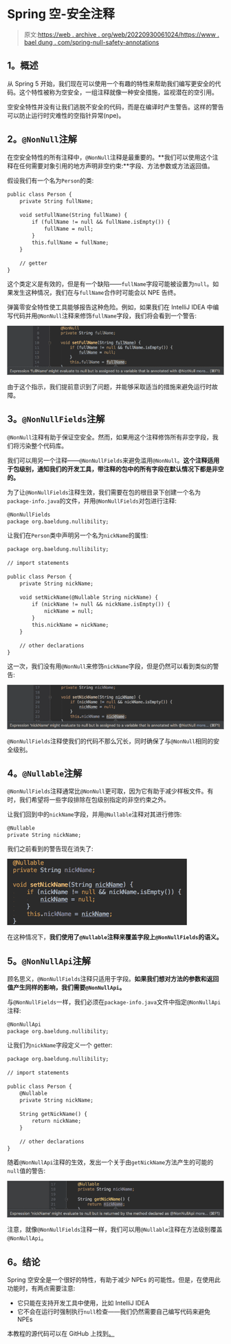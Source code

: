 # Spring 空-安全注释

> 原文:[https://web . archive . org/web/20220930061024/https://www . bael dung . com/spring-null-safety-annotations](https://web.archive.org/web/20220930061024/https://www.baeldung.com/spring-null-safety-annotations)

## **1。概述**

从 Spring 5 开始，我们现在可以使用一个有趣的特性来帮助我们编写更安全的代码。这个特性被称为空安全，一组注释就像一种安全措施，监视潜在的空引用。

空安全特性并没有让我们逃脱不安全的代码，而是在编译时产生警告。这样的警告可以防止运行时灾难性的空指针异常(npe)。

## **2。`@NonNull`注解**

在空安全特性的所有注释中，`@NonNull`注释是最重要的。**我们可以使用这个注释在任何需要对象引用的地方声明非空约束:**字段、方法参数或方法返回值。

假设我们有一个名为`Person`的类:

```
public class Person {
    private String fullName;

    void setFullName(String fullName) {
        if (fullName != null && fullName.isEmpty()) {
            fullName = null;
        }
        this.fullName = fullName;
    }

    // getter
}
```

这个类定义是有效的，但是有一个缺陷——`fullName`字段可能被设置为`null`。如果发生这种情况，我们在与`fullName`合作时可能会以 NPE 告终。

弹簧零安全特性使工具能够报告这种危险。例如，如果我们在 IntelliJ IDEA 中编写代码并用`@NonNull`注释来修饰`fullName`字段，我们将会看到一个警告:

[![nonnul annotation](img/2a8e2d55eaa7c314b2d4806b56709cd8.png)](/web/20220827110142/https://www.baeldung.com/wp-content/uploads/2018/11/nonnul-annotation.png)

由于这个指示，我们提前意识到了问题，并能够采取适当的措施来避免运行时故障。

## **3。`@NonNullFields`注解**

`@NonNull`注释有助于保证空安全。然而，如果用这个注释修饰所有非空字段，我们将污染整个代码库。

我们可以用另一个注释——`@NonNullFields`来避免滥用`@NonNull`。**这个注释适用于包级别，通知我们的开发工具，带注释的包中的所有字段在默认情况下都是非空的。**

为了让`@NonNullFields`注释生效，我们需要在包的根目录下创建一个名为`package-info.java`的文件，并用`@NonNullFields`对包进行注释:

```
@NonNullFields
package org.baeldung.nullibility;
```

让我们在`Person`类中声明另一个名为`nickName`的属性:

```
package org.baeldung.nullibility;

// import statements

public class Person {
    private String nickName;

    void setNickName(@Nullable String nickName) {
        if (nickName != null && nickName.isEmpty()) {
            nickName = null;
        }
        this.nickName = nickName;
    }

    // other declarations
}
```

这一次，我们没有用`@NonNull`来修饰`nickName`字段，但是仍然可以看到类似的警告:

[![nonnullfields annotation 3](img/0591e07ba97cbe103ce7da394a16e908.png)](/web/20220827110142/https://www.baeldung.com/wp-content/uploads/2018/11/nonnullfields-annotation-3.png)

`@NonNullFields`注释使我们的代码不那么冗长，同时确保了与`@NonNull`相同的安全级别。

## **4。`@Nullable`注解**

`@NonNullFields`注释通常比`@NonNull`更可取，因为它有助于减少样板文件。有时，我们希望将一些字段排除在包级别指定的非空约束之外。

让我们回到中的`nickName`字段，并用`@Nullable`注释对其进行修饰:

```
@Nullable
private String nickName;
```

我们之前看到的警告现在消失了:

[![nullable annotation](img/a586d2ebb45061222c55a72551953b4c.png)](/web/20220827110142/https://www.baeldung.com/wp-content/uploads/2018/11/nullable-annotation.png)

在这种情况下，**我们使用了`@Nullable`注释来覆盖字段上`@NonNullFields`的语义。**

## **5。`@NonNullApi`注解**

顾名思义，`@NonNullFields`注释只适用于字段。**如果我们想对方法的参数和返回值产生同样的影响，我们需要`@NonNullApi`。**

与`@NonNullFields`一样，我们必须在`package-info.java`文件中指定`@NonNullApi`注释:

```
@NonNullApi
package org.baeldung.nullibility;
```

让我们为`nickName`字段定义一个 getter:

```
package org.baeldung.nullibility;

// import statements

public class Person {
    @Nullable
    private String nickName;

    String getNickName() {
        return nickName;
    }

    // other declarations
}
```

随着`@NonNullApi`注释的生效，发出一个关于由`getNickName`方法产生的可能的`null`值的警告:

[![nonnullapi annotation](img/dae4ba71ebefb5f9ff29321d3548a8e7.png)](/web/20220827110142/https://www.baeldung.com/wp-content/uploads/2018/11/nonnullapi-annotation.png)

注意，就像`@NonNullFields`注释一样，我们可以用`@Nullable`注释在方法级别覆盖`@NonNullApi`。

## **6。结论**

Spring 空安全是一个很好的特性，有助于减少 NPEs 的可能性。但是，在使用此功能时，有两点需要注意:

*   它只能在支持开发工具中使用，比如 IntelliJ IDEA
*   它不会在运行时强制执行`null`检查——我们仍然需要自己编写代码来避免 NPEs

本教程的源代码可以在 GitHub 上找到[。](https://web.archive.org/web/20220827110142/https://github.com/eugenp/tutorials/tree/master/spring-core-2)